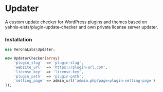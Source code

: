 # Updater
A custom update checker for WordPress plugins and themes based on yahnis-elsts/plugin-update-checker and own private license server updater.

### Installation

```php
use VeronaLabs\Updater;

new UpdaterChecker(array(
    'plugin_slug'  => 'plugin-slug',
    'website_url'  => 'https://plugin-url.com',
    'license_key'  => 'license-key',
    'plugin_path'  => 'plugin-path',
    'setting_page' => admin_url('admin.php?page=plugin-setting-page')
));
```